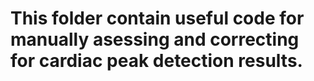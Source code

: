 # This folder contain useful code for manually asessing and correcting for cardiac peak detection results.
